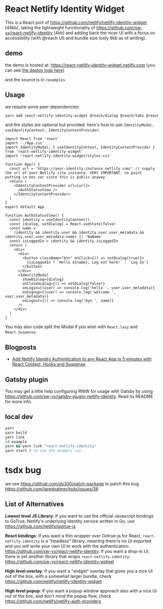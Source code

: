 # React Netlify Identity Widget

This is a React port of https://github.com/netlify/netlify-identity-widget (48kb), taking the lightweight functionality of https://github.com/sw-yx/react-netlify-identity (4kb) and adding back the nicer UI with a focus on accessibility (with @reach UI) and bundle size (only 6kb as of writing).

## demo

the demo is hosted at: https://react-netlify-identity-widget.netlify.com (you can see [the deploy logs here](https://app.netlify.com/sites/react-netlify-identity-widget/deploys))

and the source is in `/examples`.

## Usage

we require some peer dependencies:

```bash
yarn add react-netlify-identity-widget @reach/dialog @reach/tabs @reach/visually-hidden
```

and the styles are optional but provided. here's how to use `IdentityModal, useIdentityContext, IdentityContextProvider`:

```tsx
import React from 'react'
import './App.css'
import IdentityModal, { useIdentityContext, IdentityContextProvider } from 'react-netlify-identity-widget'
import 'react-netlify-identity-widget/styles.css'

function App() {
  const url = 'https://your-identity-instance.netlify.com/' // supply the url of your Netlify site instance. VERY IMPORTANT. no point putting in env var since this is public anyway
  return (
    <IdentityContextProvider url={url}>
      <AuthStatusView />
    </IdentityContextProvider>
  )
}
export default App

function AuthStatusView() {
  const identity = useIdentityContext()
  const [dialog, setDialog] = React.useState(false)
  const name =
    (identity && identity.user && identity.user.user_metadata && identity.user.user_metadata.name) || 'NoName'
  const isLoggedIn = identity && identity.isLoggedIn
  return (
    <div>
      <div>
        <button className="btn" onClick={() => setDialog(true)}>
          {isLoggedIn ? `Hello ${name}, Log out here!` : 'Log In'}
        </button>
      </div>
      <IdentityModal
        showDialog={dialog}
        onCloseDialog={() => setDialog(false)}
        onLogin={(user) => console.log('hello ', user.user_metadata)}
        onSignup={(user) => console.log('welcome ', user.user_metadata)}
        onLogout={() => console.log('bye ', name)}
      />
    </div>
  )
}
```

You may also code split the Modal if you wish with `React.lazy` and `React.Suspense`.

## Blogposts

- [Add Netlify Identity Authentication to any React App in 5 minutes with React Context, Hooks and Suspense](https://dev.to/swyx/add-netlify-identity-authentication-to-any-react-app-in-5-minutes-with-react-context-hooks-and-suspense-5gci)

## Gatsby plugin

You may get a little help configuring RNIW for usage with Gatsby by using https://github.com/sw-yx/gatsby-plugin-netlify-identity. Read its README for more info.

## local dev

```bash
yarn
yarn build
yarn link
cd example
yarn && yarn link "react-netlify-identity"
yarn start # to see the example run
```

# tsdx bug

we use https://github.com/ds300/patch-package to patch this bug https://github.com/jaredpalmer/tsdx/issues/36

## List of Alternatives

**Lowest level JS Library**: If you want to use the official Javascript bindings to GoTrue, Netlify's underlying Identity service written in Go, use https://github.com/netlify/gotrue-js

**React bindings**: If you want a thin wrapper over Gotrue-js for React, `react-netlify-identity` is a "headless" library, meaning there is no UI exported and you will write your own UI to work with the authentication. https://github.com/sw-yx/react-netlify-identity. If you want a drop-in UI, there is yet another library that wraps `react-netlify-identity`: https://github.com/sw-yx/react-netlify-identity-widget

**High level overlay**: If you want a "widget" overlay that gives you a nice UI out of the box, with a somewhat larger bundle, check https://github.com/netlify/netlify-identity-widget

**High level popup**: If you want a popup window approach also with a nice UI out of the box, and don't mind the popup flow, check https://github.com/netlify/netlify-auth-providers
